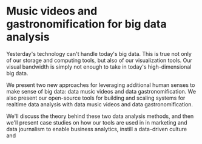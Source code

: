 Music videos and gastronomification for big data analysis
====

Yesterday's technology can't handle today's big data. This is
true not only of our storage and computing tools, but also of
our visualization tools. Our visual bandwidth is simply not
enough to take in today's high-dimensional big data.

We present two new approaches for leveraging additional
human senses to make sense of big data: data music videos
and data gastronomification. We also present our open-source
tools for building and scaling systems for realtime data
analysis with data music videos and data gastronomification.

We'll discuss the theory behind these two data analysis
methods, and then we'll present case studies on how our tools
are used in in marketing and data journalism to enable
business analytics, instill a data-driven culture and 
